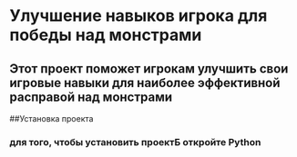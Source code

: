 # Улучшение навыков игрока для победы над монстрами
## Этот проект поможет игрокам улучшить свои игровые навыки для наиболее эффективной расправой над монстрами
##Установка проекта
### для того, чтобы установить проектБ откройте Python 

